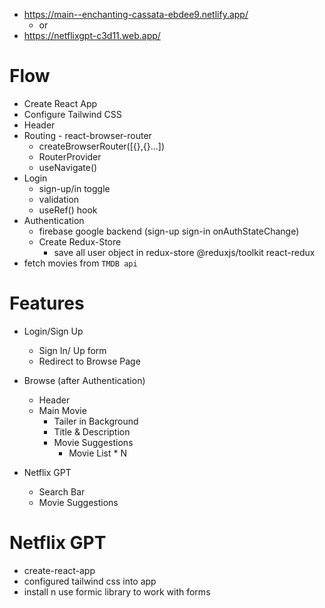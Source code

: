 - https://main--enchanting-cassata-ebdee9.netlify.app/
    -    or
- https://netflixgpt-c3d11.web.app/
# Flow
- Create React App
- Configure Tailwind CSS
- Header
- Routing - react-browser-router
    - createBrowserRouter([{},{}...])
    - RouterProvider
    - useNavigate()
- Login
  - sign-up/in toggle
  - validation
  - useRef() hook
- Authentication
  - firebase google backend (sign-up sign-in onAuthStateChange)
  - Create Redux-Store
    - save all user object in redux-store @reduxjs/toolkit react-redux
- fetch movies from `TMDB api`


# Features

- Login/Sign Up
    - Sign In/ Up form
    - Redirect to Browse Page

- Browse (after Authentication)
    - Header
    - Main Movie
        - Tailer in Background
        - Title & Description
        - Movie Suggestions 
            - Movie List * N

- Netflix GPT
    - Search Bar
    - Movie Suggestions

# Netflix GPT

- create-react-app
- configured tailwind css into app
- install n use formic library to work with forms
